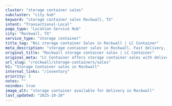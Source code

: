 ```yaml
---
cluster: "storage container sales"
subcluster: "city hub"
keyword: "storage container sales Rockwall, TX"
intent: "Transactional-Local"
page_type: "Location Service Hub"
city: "Rockwall, TX"
service_type: "storage container"
title_tag: "Nsi storage container Sales in Rockwall | LC Container"
meta_description: "storage container sales in Rockwall. Fast delivery, competitive pricing. Serving storage containers area. Quote ID: EM0. Call (214) 524-4168 for your free quote today."
original_title: "Rockwall storage container sales | LC Container"
original_meta: "LC Container offers storage container sales with delivery in Rockwall, TX. Local. Fast quotes. Since 2003."
url_slug: "/rockwall/storage-containers/sales"
h1: "Storage Container sales in Rockwall"
internal_links: "/inventory"
priority: 3
notes: ""
noindex: true
image_alt: "storage container available for delivery in Rockwall"
last_updated: "2025-10-20"
---
```


<!-- TODO: Add unique city/inventory copy, images, and internal links here. -->
